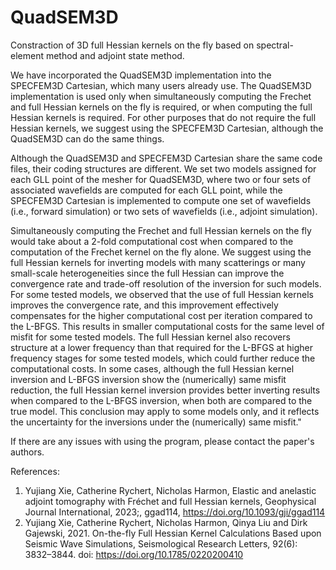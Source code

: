 # QuadSEM3D

Constraction of 3D full Hessian kernels on the fly based on spectral-element method and adjoint state method. 

We have incorporated the QuadSEM3D implementation into the SPECFEM3D Cartesian, which many users already use. The QuadSEM3D implementation is used only when simultaneously computing the Frechet and full Hessian kernels on the fly is required, or when computing the full Hessian kernels is required. For other purposes that do not require the full Hessian kernels, we suggest using the SPECFEM3D Cartesian, although the QuadSEM3D can do the same things.

Although the QuadSEM3D and SPECFEM3D Cartesian share the same code files, their coding structures are different. We set two models assigned for each GLL point of the mesher for QuadSEM3D, where two or four sets of associated wavefields are computed for each GLL point, while the SPECFEM3D Cartesian is implemented to compute one set of wavefields (i.e., forward simulation) or two sets of wavefields (i.e., adjoint simulation). 

Simultaneously computing the Frechet and full Hessian kernels on the fly would take about a 2-fold computational cost when compared to the computation of the Frechet kernel on the fly alone. We suggest using the full Hessian kernels for inverting models with many scatterings or many small-scale heterogeneities since the full Hessian can improve the convergence rate and trade-off resolution of the inversion for such models. For some tested models, we observed that the use of full Hessian kernels improves the convergence rate, and this improvement effectively compensates for the higher computational cost per iteration compared to the L-BFGS. This results in smaller computational costs for the same level of misfit for some tested models. The full Hessian kernel also recovers structure at a lower frequency than that required for the L-BFGS at higher frequency stages for some tested models, which could further reduce the computational costs. In some cases, although the full Hessian kernel inversion and L-BFGS inversion show the (numerically) same misfit reduction, the full Hessian kernel inversion provides better inverting results when compared to the L-BFGS inversion, when both are compared to the true model. This conclusion may apply to some models only, and it reflects the uncertainty for the inversions under the (numerically) same misfit."

If there are any issues with using the program, please contact the paper's authors.

References: 
1. Yujiang Xie, Catherine Rychert, Nicholas Harmon, Elastic and anelastic adjoint tomography with Fréchet and full Hessian kernels, Geophysical Journal International, 2023;, ggad114, https://doi.org/10.1093/gji/ggad114
2. Yujiang Xie, Catherine Rychert, Nicholas Harmon, Qinya Liu and Dirk Gajewski, 2021. On-the-fly Full Hessian Kernel Calculations Based upon Seismic Wave Simulations, Seismological Research Letters, 92(6): 3832–3844. doi: https://doi.org/10.1785/0220200410
